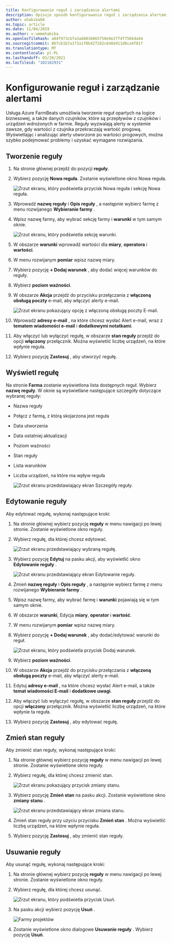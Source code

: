 ```yaml
---
title: Konfigurowanie reguł i zarządzanie alertami
description: Opisuje sposób konfigurowania reguł i zarządzania alertami w programie FarmBeats
author: uhabiba04
ms.topic: article
ms.date: 11/04/2019
ms.author: v-ummehabiba
ms.openlocfilehash: a04f973cbfa3a68016065f50e9e2ff4f7566da94
ms.sourcegitcommit: 867cb1b7a1f3a1f0b427282c648d411d0ca4f81f
ms.translationtype: MT
ms.contentlocale: pl-PL
ms.lasthandoff: 03/20/2021
ms.locfileid: "102182931"
---
```

# <a name="configure-rules-and-manage-alerts"></a>Konfigurowanie reguł i zarządzanie alertami

Usługa Azure FarmBeats umożliwia tworzenie reguł opartych na logice biznesowej, a także danych czujników, które są przepływów z czujników i urządzeń wdrożonych w farmie. Reguły wyzwalają alerty w systemie zawsze, gdy wartości z czujnika przekraczają wartość progową. Wyświetlając i analizując alerty utworzone po wartości progowych, można szybko podejmować problemy i uzyskać wymagane rozwiązania.

## <a name="create-rule"></a>Tworzenie reguły

1. Na stronie głównej przejdź do pozycji **reguły**.
2. Wybierz pozycję **Nowa reguła**. Zostanie wyświetlone okno Nowa reguła.

    ![Zrzut ekranu, który podświetla przycisk Nowa reguła i sekcję Nowa reguła.](./media/configure-rules-and-alerts-in-azure-farmbeats/new-rule-1.png)

3. Wprowadź **nazwę reguły** i **Opis reguły** , a następnie wybierz farmę z menu rozwijanego **Wybieranie farmy** .
4. Wpisz nazwę farmy, aby wybrać sekcję farmy i **warunki** w tym samym oknie.  

    ![Zrzut ekranu, który podświetla sekcję warunki.](./media/configure-rules-and-alerts-in-azure-farmbeats/new-rule-condition-1.png)

5. W obszarze **warunki** wprowadź wartości dla **miary**, **operatora** i **wartości**.
6. W menu rozwijanym **pomiar** wpisz nazwę miary.
7. Wybierz pozycję **+ Dodaj warunek** , aby dodać więcej warunków do reguły.
8. Wybierz **poziom ważności**.
9. W obszarze **Akcja** przejdź do przycisku przełączania z **włączoną obsługą poczty** e-mail, aby włączyć alerty e-mail.

    ![Zrzut ekranu pokazujący opcję z włączoną obsługą poczty E-mail.](./media/configure-rules-and-alerts-in-azure-farmbeats/new-rule-email-1.png)

10. Wprowadź **adresy e-mail** , na które chcesz wysłać Alert e-mail, wraz z **tematem wiadomości e-mail** i **dodatkowymi notatkami**.  
11. Aby włączyć lub wyłączyć regułę, w obszarze **stan reguły** przejdź do opcji **włączony** przełącznik.
    Można wyświetlić liczbę urządzeń, na które wpłynie reguła.
12. Wybierz pozycję **Zastosuj** , aby utworzyć regułę.

## <a name="view-rule"></a>Wyświetl regułę

Na stronie **Farma** zostanie wyświetlona lista dostępnych reguł. Wybierz **nazwę reguły**. W oknie są wyświetlane następujące szczegóły dotyczące wybranej reguły:
 - Nazwa reguły
 - Połącz z farmą, z którą skojarzona jest reguła
 - Data utworzenia
 - Data ostatniej aktualizacji
 - Poziom ważności
 - Stan reguły
 - Lista warunków  
 - Liczba urządzeń, na które ma wpływ reguła

    ![Zrzut ekranu przedstawiający ekran Szczegóły reguły.](./media/configure-rules-and-alerts-in-azure-farmbeats/view-rule-1.png)

## <a name="edit-rule"></a>Edytowanie reguły

Aby edytować regułę, wykonaj następujące kroki:

1. Na stronie głównej wybierz pozycję **reguły** w menu nawigacji po lewej stronie.
   Zostanie wyświetlone okno reguły.
2. Wybierz regułę, dla której chcesz edytować.

    ![Zrzut ekranu przedstawiający wybraną regułę.](./media/configure-rules-and-alerts-in-azure-farmbeats/edit-rule-action-bar-1.png)

3. Wybierz pozycję **Edytuj** na pasku akcji, aby wyświetlić okno **Edytowanie reguły** .

    ![Zrzut ekranu przedstawiający ekran Edytowanie reguły.](./media/configure-rules-and-alerts-in-azure-farmbeats/edit-rule-one-1.png)

4. Zmień **nazwę reguły** i **Opis reguły** , a następnie wybierz farmę z menu rozwijanego **Wybieranie farmy** .
5. Wpisz nazwę farmy, aby wybrać farmę i **warunki** pojawiają się w tym samym oknie.  
6. W obszarze **warunki**, Edycja **miary**, **operator** i **wartość**.
7. W menu rozwijanym **pomiar** wpisz nazwę miary.
8. Wybierz pozycję **+ Dodaj warunek** , aby dodać/edytować warunki do reguł.

    ![Zrzut ekranu, który podświetla przycisk Dodaj warunek.](./media/configure-rules-and-alerts-in-azure-farmbeats/edit-rule-two-1.png)

9.  Wybierz **poziom ważności**.  
10. W obszarze **Akcja** przejdź do przycisku przełączania z **włączoną obsługą poczty** e-mail, aby włączyć alerty e-mail.
11. Edytuj **adresy e-mail** , na które chcesz wysłać Alert e-mail, a także **temat wiadomości E-mail** i **dodatkowe uwagi**.  
12. Aby włączyć lub wyłączyć regułę, w obszarze **stan reguły** przejdź do opcji **włączony** przełącznik.
Można wyświetlić liczbę urządzeń, na które wpłynie ta reguła.
13. Wybierz pozycję **Zastosuj** , aby edytować regułę.

## <a name="change-rule-status"></a>Zmień stan reguły

Aby zmienić stan reguły, wykonaj następujące kroki:

1. Na stronie głównej wybierz pozycję **reguły** w menu nawigacji po lewej stronie. Zostanie wyświetlone okno reguły.
2. Wybierz regułę, dla której chcesz zmienić stan.

    ![Zrzut ekranu pokazujący przycisk zmiany stanu.](./media/configure-rules-and-alerts-in-azure-farmbeats/change-status-rule-action-bar-1.png)

3. Wybierz pozycję **Zmień stan** na pasku akcji. Zostanie wyświetlone okno **zmiany stanu** .

    ![Zrzut ekranu przedstawiający ekran zmiana stanu.](./media/configure-rules-and-alerts-in-azure-farmbeats/rule-change-status-1.png)

3. Zmień stan reguły przy użyciu przycisku **Zmień stan** .
   Można wyświetlić liczbę urządzeń, na które wpłynie reguła.
4. Wybierz pozycję **Zastosuj** , aby zmienić stan reguły.

## <a name="delete-rule"></a>Usuwanie reguły

Aby usunąć regułę, wykonaj następujące kroki:

1. Na stronie głównej wybierz pozycję **reguły** w menu nawigacji po lewej stronie. Zostanie wyświetlone okno reguły.
2. Wybierz regułę, dla której chcesz usunąć.

    ![Zrzut ekranu, który podświetla przycisk Usuń.](./media/configure-rules-and-alerts-in-azure-farmbeats/delete-rule-action-bar-1.png)

3. Na pasku akcji wybierz pozycję **Usuń** .

    ![Farmy projektów](./media/configure-rules-and-alerts-in-azure-farmbeats/delete-rule-1.png)

4. Zostanie wyświetlone okno dialogowe **Usuwanie reguły** . Wybierz pozycję **Usuń**.
